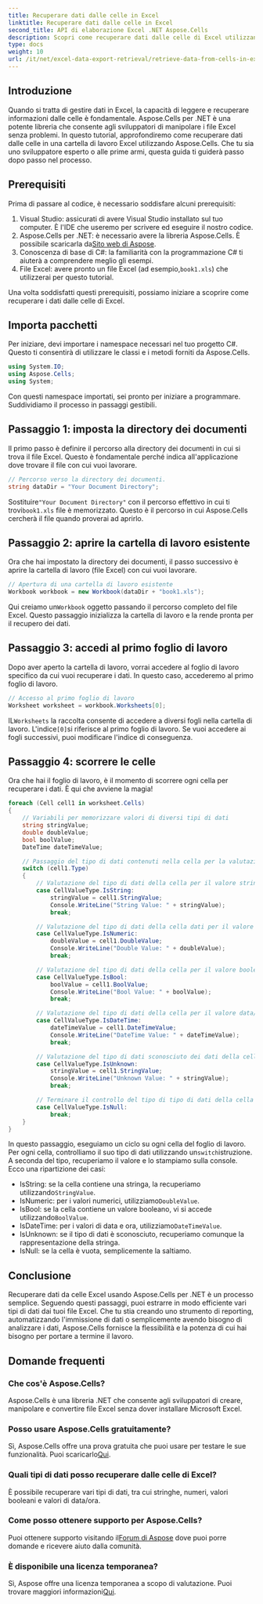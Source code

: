 ```yaml
---
title: Recuperare dati dalle celle in Excel
linktitle: Recuperare dati dalle celle in Excel
second_title: API di elaborazione Excel .NET Aspose.Cells
description: Scopri come recuperare dati dalle celle di Excel utilizzando Aspose.Cells per .NET in questo tutorial dettagliato, perfetto sia per i principianti che per gli sviluppatori esperti.
type: docs
weight: 10
url: /it/net/excel-data-export-retrieval/retrieve-data-from-cells-in-excel/
---
```

## Introduzione

Quando si tratta di gestire dati in Excel, la capacità di leggere e recuperare informazioni dalle celle è fondamentale. Aspose.Cells per .NET è una potente libreria che consente agli sviluppatori di manipolare i file Excel senza problemi. In questo tutorial, approfondiremo come recuperare dati dalle celle in una cartella di lavoro Excel utilizzando Aspose.Cells. Che tu sia uno sviluppatore esperto o alle prime armi, questa guida ti guiderà passo dopo passo nel processo.

## Prerequisiti

Prima di passare al codice, è necessario soddisfare alcuni prerequisiti:

1. Visual Studio: assicurati di avere Visual Studio installato sul tuo computer. È l'IDE che useremo per scrivere ed eseguire il nostro codice.
2.  Aspose.Cells per .NET: è necessario avere la libreria Aspose.Cells. È possibile scaricarla da[Sito web di Aspose](https://releases.aspose.com/cells/net/).
3. Conoscenza di base di C#: la familiarità con la programmazione C# ti aiuterà a comprendere meglio gli esempi.
4.  File Excel: avere pronto un file Excel (ad esempio,`book1.xls`) che utilizzerai per questo tutorial.

Una volta soddisfatti questi prerequisiti, possiamo iniziare a scoprire come recuperare i dati dalle celle di Excel.

## Importa pacchetti

Per iniziare, devi importare i namespace necessari nel tuo progetto C#. Questo ti consentirà di utilizzare le classi e i metodi forniti da Aspose.Cells.

```csharp
using System.IO;
using Aspose.Cells;
using System;
```

Con questi namespace importati, sei pronto per iniziare a programmare. Suddividiamo il processo in passaggi gestibili.

## Passaggio 1: imposta la directory dei documenti

Il primo passo è definire il percorso alla directory dei documenti in cui si trova il file Excel. Questo è fondamentale perché indica all'applicazione dove trovare il file con cui vuoi lavorare.


```csharp
// Percorso verso la directory dei documenti.
string dataDir = "Your Document Directory";
```

 Sostituire`"Your Document Directory"` con il percorso effettivo in cui ti trovi`book1.xls` file è memorizzato. Questo è il percorso in cui Aspose.Cells cercherà il file quando proverai ad aprirlo.

## Passaggio 2: aprire la cartella di lavoro esistente

Ora che hai impostato la directory dei documenti, il passo successivo è aprire la cartella di lavoro (file Excel) con cui vuoi lavorare.


```csharp
// Apertura di una cartella di lavoro esistente
Workbook workbook = new Workbook(dataDir + "book1.xls");
```

 Qui creiamo un`Workbook` oggetto passando il percorso completo del file Excel. Questo passaggio inizializza la cartella di lavoro e la rende pronta per il recupero dei dati.

## Passaggio 3: accedi al primo foglio di lavoro

Dopo aver aperto la cartella di lavoro, vorrai accedere al foglio di lavoro specifico da cui vuoi recuperare i dati. In questo caso, accederemo al primo foglio di lavoro.


```csharp
// Accesso al primo foglio di lavoro
Worksheet worksheet = workbook.Worksheets[0];
```

 IL`Worksheets` la raccolta consente di accedere a diversi fogli nella cartella di lavoro. L'indice`[0]`si riferisce al primo foglio di lavoro. Se vuoi accedere ai fogli successivi, puoi modificare l'indice di conseguenza.

## Passaggio 4: scorrere le celle

Ora che hai il foglio di lavoro, è il momento di scorrere ogni cella per recuperare i dati. È qui che avviene la magia!


```csharp
foreach (Cell cell1 in worksheet.Cells)
{
    // Variabili per memorizzare valori di diversi tipi di dati
    string stringValue;
    double doubleValue;
    bool boolValue;
    DateTime dateTimeValue;

    // Passaggio del tipo di dati contenuti nella cella per la valutazione
    switch (cell1.Type)
    {
        // Valutazione del tipo di dati della cella per il valore stringa
        case CellValueType.IsString:
            stringValue = cell1.StringValue;
            Console.WriteLine("String Value: " + stringValue);
            break;

        // Valutazione del tipo di dati della cella dati per il valore double
        case CellValueType.IsNumeric:
            doubleValue = cell1.DoubleValue;
            Console.WriteLine("Double Value: " + doubleValue);
            break;

        // Valutazione del tipo di dati della cella per il valore booleano
        case CellValueType.IsBool:
            boolValue = cell1.BoolValue;
            Console.WriteLine("Bool Value: " + boolValue);
            break;

        // Valutazione del tipo di dati della cella per il valore data/ora
        case CellValueType.IsDateTime:
            dateTimeValue = cell1.DateTimeValue;
            Console.WriteLine("DateTime Value: " + dateTimeValue);
            break;

        // Valutazione del tipo di dati sconosciuto dei dati della cella
        case CellValueType.IsUnknown:
            stringValue = cell1.StringValue;
            Console.WriteLine("Unknown Value: " + stringValue);
            break;

        // Terminare il controllo del tipo di tipo di dati della cella è null
        case CellValueType.IsNull:
            break;
    }
}
```

 In questo passaggio, eseguiamo un ciclo su ogni cella del foglio di lavoro. Per ogni cella, controlliamo il suo tipo di dati utilizzando un`switch`istruzione. A seconda del tipo, recuperiamo il valore e lo stampiamo sulla console. Ecco una ripartizione dei casi:

-  IsString: se la cella contiene una stringa, la recuperiamo utilizzando`StringValue`.
-  IsNumeric: per i valori numerici, utilizziamo`DoubleValue`.
-  IsBool: se la cella contiene un valore booleano, vi si accede utilizzando`BoolValue`.
-  IsDateTime: per i valori di data e ora, utilizziamo`DateTimeValue`.
- IsUnknown: se il tipo di dati è sconosciuto, recuperiamo comunque la rappresentazione della stringa.
- IsNull: se la cella è vuota, semplicemente la saltiamo.

## Conclusione

Recuperare dati da celle Excel usando Aspose.Cells per .NET è un processo semplice. Seguendo questi passaggi, puoi estrarre in modo efficiente vari tipi di dati dai tuoi file Excel. Che tu stia creando uno strumento di reporting, automatizzando l'immissione di dati o semplicemente avendo bisogno di analizzare i dati, Aspose.Cells fornisce la flessibilità e la potenza di cui hai bisogno per portare a termine il lavoro.

## Domande frequenti

### Che cos'è Aspose.Cells?  
Aspose.Cells è una libreria .NET che consente agli sviluppatori di creare, manipolare e convertire file Excel senza dover installare Microsoft Excel.

### Posso usare Aspose.Cells gratuitamente?  
Sì, Aspose.Cells offre una prova gratuita che puoi usare per testare le sue funzionalità. Puoi scaricarlo[Qui](https://releases.aspose.com/).

### Quali tipi di dati posso recuperare dalle celle di Excel?  
È possibile recuperare vari tipi di dati, tra cui stringhe, numeri, valori booleani e valori di data/ora.

### Come posso ottenere supporto per Aspose.Cells?  
 Puoi ottenere supporto visitando il[Forum di Aspose](https://forum.aspose.com/c/cells/9) dove puoi porre domande e ricevere aiuto dalla comunità.

### È disponibile una licenza temporanea?  
 Sì, Aspose offre una licenza temporanea a scopo di valutazione. Puoi trovare maggiori informazioni[Qui](https://purchase.aspose.com/temporary-license/).
